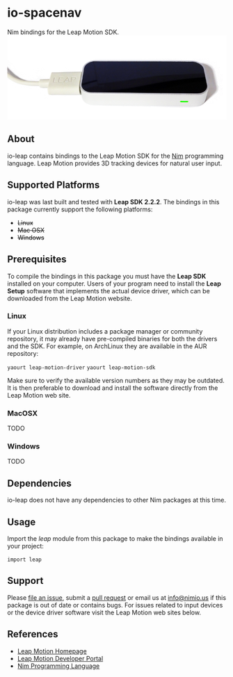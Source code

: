 # io-spacenav

Nim bindings for the Leap Motion SDK.
![io-leap Logo](logo.png)


## About

io-leap contains bindings to the Leap Motion SDK for the
[Nim](http://nim-lang.org) programming language. Leap Motion provides 3D
tracking devices for natural user input.


## Supported Platforms

io-leap was last built and tested with **Leap SDK 2.2.2**. The bindings in this
package currently support the following platforms:

- ~~Linux~~
- ~~Mac OSX~~
- ~~Windows~~


## Prerequisites

To compile the bindings in this package you must have the **Leap SDK** installed
on your computer. Users of your program need to install the **Leap Setup**
software that implements the actual device driver, which can be downloaded from
the Leap Motion website.

### Linux

If your Linux distribution includes a package manager or community repository,
it may already have pre-compiled binaries for both the drivers and the SDK. For
example, on ArchLinux they are available in the AUR repository:

`yaourt leap-motion-driver`
`yaourt leap-motion-sdk`

Make sure to verify the available version numbers as they may be outdated. It is
then preferable to download and install the software directly from the Leap
Motion web site.

### MacOSX

TODO

### Windows

TODO


## Dependencies

io-leap does not have any dependencies to other Nim packages at this time.


## Usage

Import the *leap* module from this package to make the bindings available in
your project:

```nimrod
import leap
```


## Support

Please [file an issue](https://github.com/nimious/io-leap/issues), submit a
[pull request](https://github.com/nimious/io-leap/pulls?q=is%3Aopen+is%3Apr)
or email us at info@nimio.us if this package is out of date or contains bugs.
For issues related to input devices or the device driver software visit the
Leap Motion web sites below.


## References

* [Leap Motion Homepage](http://www.leapmotion.com/)
* [Leap Motion Developer Portal](http://developer.leapmotion.com/)
* [Nim Programming Language](http://nim-lang.org/)
